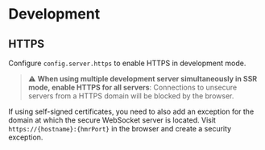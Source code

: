 # Development

## HTTPS
Configure `config.server.https` to enable HTTPS in development mode.
> :warning: **When using multiple development server simultaneously in SSR mode, enable HTTPS for all servers**: Connections to unsecure servers from a HTTPS domain will be blocked by the browser.

If using self-signed certificates, you need to also add an exception for the domain at which the secure WebSocket server is located. Visit `https://{hostname}:{hmrPort}` in the browser and create a security exception.